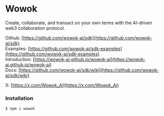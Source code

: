 
# Wowok

Create, collaborate, and transact on your own terms with the AI-driven web3 collaboration protocol.

Github: [https://github.com/wowok-ai/sdk](https://github.com/wowok-ai/sdk)   
Examples: [https://github.com/wowok-ai/sdk-examples](https://github.com/wowok-ai/sdk-examples)    
Introduction: [https://wowok-ai.github.io/wowok-ai](https://wowok-ai.github.io/wowok-ai)    
Docs: [https://github.com/wowok-ai/sdk/wiki](https://github.com/wowok-ai/sdk/wiki)   

X: [https://x.com/Wowok_Ai](https://x.com/Wowok_Ai)


### Installation

```
$ npm i wowok
```




  
